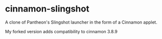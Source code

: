 cinnamon-slingshot
==================

A clone of Pantheon's Slingshot launcher in the form of a Cinnamon applet.


My forked version adds compatibility to cinnamon 3.8.9
